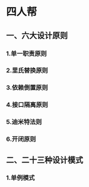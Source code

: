 # 四人帮
## 一、六大设计原则
### 1.单一职责原则
### 2.里氏替换原则
### 3.依赖倒置原则
### 4.接口隔离原则
### 5.迪米特法则
### 6.开闭原则
## 二、二十三种设计模式
### 1.单例模式